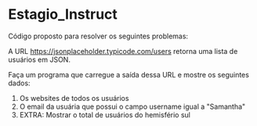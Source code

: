 # Estagio_Instruct

Código proposto para resolver os seguintes problemas:

A URL https://jsonplaceholder.typicode.com/users retorna uma lista de
usuários em JSON.

Faça um programa que carregue a saída dessa URL e mostre os seguintes dados:

1) Os websites de todos os usuários
2) O email da usuária que possui o campo username igual a "Samantha"
3) EXTRA: Mostrar o total de usuários do hemisfério sul
